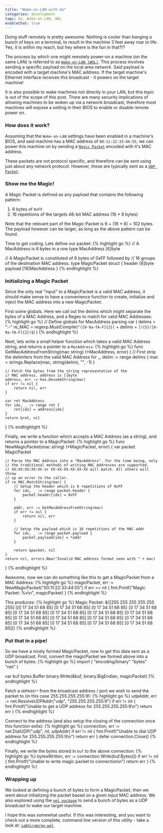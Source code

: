 ```yaml
---
title: "Wake-on-LAN with Go"
categories: development
tags: Go, Wake-on-LAN, WOL
enableChat: true
---
```


Doing stuff remotely is pretty awesome. Nothing is cooler than banging a bunch of keys on a terminal, to result in the machine 3 feet away roar to life. Yes, it is within my reach, but hey where is the fun in that?!?

The process by which one might remotely power-on a machine (on the same LAN) is referred to as [`Wake-on-LAN (WOL)`](http://en.wikipedia.org/wiki/Wake-on-LAN). This process involves sending a specific payload on the local area network. Said payload is encoded with a target machine's MAC address. If the target machine's Ethernet interface receives this broadcast - it powers on the target machine!

It is also possible to wake machines not directly in your LAN, but this topic is out of the scope of this post. There are many security implications of allowing machines to be woken up via a network broadcast, therefore most machines will expose a setting in their BIOS to enable or disable remote power on. 

### How does it work?

Assuming that the `Wake-on-LAN` settings have been enabled in a machine's BIOS, and said machine has a MAC address of `00:11:22:33:44:55`, we can power this machine on by sending a [`Magic Packet`](http://en.wikipedia.org/w/index.php?title=Wake-on-LAN&redirect=no#Magic_packet) encoded with it's MAC address.

These packets are not protocol specific, and therefore can be sent using just about any network protocol. However, these are typically sent as a [`UDP Packet`](http://en.wikipedia.org/wiki/User_Datagram_Protocol).

### Show me the Magic!

A Magic Packet is defined as any payload that contains the following pattern:

1. 6 bytes of `0xFF`
2. 16 repetitions of the targets 48-bit MAC address (16 * 6 bytes)

Note that the relevant part of the Magic Packet is 6 + (16 * 6) = 102 bytes. The payload however can be larger, as long as the above pattern can be found.

Time to get coding. Lets define our packet:
{% highlight go %}
// A MacAddress is 6 bytes in a row
type MacAddress [6]byte

// A MagicPacket is constituted of 6 bytes of 0xFF followed by
// 16 groups of the destination MAC address.
type MagicPacket struct {
    header  [6]byte
    payload [16]MacAddress
}
{% endhighlight %}

### Initializing a Magic Packet

Since the only real "input" to a MagicPacket is a valid MAC address, it should make sense to have a convenience function to create, initialize and inject the MAC address into a new MagicPacket.

First some globals. Here we call out the delims which might separate the bytes of a MAC Address, and a Regex to match for valid MAC Addresses:
{% highlight go %}
// Define globals for MacAddress parsing
var (
    delims = ":-"
    re_MAC = regexp.MustCompile(`^([0-9a-fA-F]{2}[` + delims + `]){5}([0-9a-fA-F]{2})$`)
)
{% endhighlight %}

Next, lets write a small helper function which takes a valid MAC Address string, and returns a pointer to a `MacAddress`:
{% highlight go %}
func GetMacAddressFromString(mac string) (*MacAddress, error) {
    // First strip the delimiters from the valid MAC Address
    for _, delim := range delims {
        mac = strings.Replace(mac, string(delim), "", -1)
    }

    // Fetch the bytes from the string representation of the
    // MAC address. address is []byte
    address, err := hex.DecodeString(mac)
    if err != nil {
        return nil, err
    }

    var ret MacAddress
    for idx, _ := range ret {
        ret[idx] = address[idx]
    }
    return &ret, nil
}
{% endhighlight %}

Finally, we write a function which accepts a MAC Address (as a string), and returns a pointer to a MagicPacket:
{% highlight go %}
func NewMagicPacket(mac string) (*MagicPacket, error) {
    var packet MagicPacket

    // Parse the MAC Address into a "MacAddress". For the time being, only
    // the traditional methods of writing MAC Addresses are supported.
    // XX:XX:XX:XX:XX or XX-XX-XX-XX-XX-XX will match. All others will throw
    // up an error to the caller.
    if re_MAC.MatchString(mac) {
        // Setup the header which is 6 repetitions of 0xFF
        for idx, _ := range packet.header {
            packet.header[idx] = 0xFF
        }

        addr, err := GetMacAddressFromString(mac)
        if err != nil {
            return nil, err
        }

        // Setup the payload which is 16 repetitions of the MAC addr
        for idx, _ := range packet.payload {
            packet.payload[idx] = *addr
        }

        return &packet, nil
    }
    return nil, errors.New("Invalid MAC address format seen with " + mac)
}
{% endhighlight %}

Awesome, now we can do something like this to get a MagicPacket from a MAC Address:
{% highlight go %}
magicPacket, err := NewMagicPacket("00:11:22:33:44:55")
if err == nil {
    fmt.Printf("Magic Packet: %v\n", magicPacket)
}
{% endhighlight %}

This produces:
{% highlight go %}
Magic Packet: &{[255 255 255 255 255 255] [[0 17 34 51 68 85] [0 17 34 51 68 85] [0 17 34 51 68 85] [0 17 34 51 68 85] [0 17 34 51 68 85] [0 17 34 51 68 85] [0 17 34 51 68 85] [0 17 34 51 68 85] [0 17 34 51 68 85] [0 17 34 51 68 85] [0 17 34 51 68 85] [0 17 34 51 68 85] [0 17 34 51 68 85] [0 17 34 51 68 85] [0 17 34 51 68 85] [0 17 34 51 68 85]]}
{% endhighlight %}

### Put that in a pipe!

So we have a nicely formed MagicPacket, now to get this data sent as a UDP broadcast. First, convert the magicPacket we formed above into a bunch of bytes:
{% highlight go %}
import (
    "encoding/binary"
    "bytes"
    "net"
)

var buf bytes.Buffer
binary.Write(&buf, binary.BigEndian, magicPacket)
{% endhighlight %}

Fetch a `UDPAddr*` from the broadcast address / port we wish to send the packet to (in this case 255.255.255.255:9):
{% highlight go %}
udpAddr, err := net.ResolveUDPAddr("udp", "255.255.255.255:9")
if err != nil {
    fmt.Printf("Unable to get a UDP address for 255.255.255.255:9\n")
    return err
}
{% endhighlight %}

Connect to the address (and also setup the closing of the connection once this function exits):
{% highlight go %}
connection, err := net.DialUDP("udp", nil, udpAddr)
if err != nil {
    fmt.Printf("Unable to dial UDP address for 255.255.255.255:9\n")
    return err
}
defer connection.Close()
{% endhighlight %}

Finally, we write the bytes stored in `buf` to the above connection:
{% highlight go %}
bytesWritten, err := connection.Write(buf.Bytes())
if err != nil {
    fmt.Printf("Unable to write magic packet to connection\n")
    return err
}
{% endhighlight %}

### Wrapping up

We looked at defining a bunch of bytes to form a MagicPacket, then we went about initializing the packet based on a given input MAC address. We also explored using the [`net package`](http://golang.org/pkg/net/) to send a bunch of bytes as a UDP broadcast to wake our target machine.

I hope this was somewhat useful. If this was interesting, and you want to check out a more complete, command line version of this utility - take a look at: [`sabhiram/go-wol`](https://github.com/sabhiram/go-wol).
